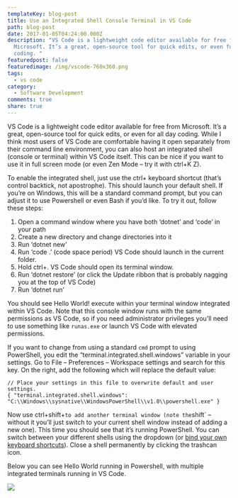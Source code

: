 ```yaml
---
templateKey: blog-post
title: Use an Integrated Shell Console Terminal in VS Code
path: blog-post
date: 2017-01-05T04:24:00.000Z
description: "VS Code is a lightweight code editor available for free from
  Microsoft. It’s a great, open-source tool for quick edits, or even for all day
  coding. "
featuredpost: false
featuredimage: /img/vscode-760x360.png
tags:
  - vs code
category:
  - Software Development
comments: true
share: true
---
```

VS Code is a lightweight code editor available for free from Microsoft. It’s a great, open-source tool for quick edits, or even for all day coding. While I think most users of VS Code are comfortable having it open separately from their command line environment, you can also host an integrated shell (console or terminal) within VS Code itself. This can be nice if you want to use it in full screen mode (or even Zen Mode – try it with ctrl+K Z).

To enable the integrated shell, just use the ctrl+ keyboard shortcut (that’s control backtick, not apostrophe). This should launch your default shell. If you’re on Windows, this will be a standard command prompt, but you can adjust it to use Powershell or even Bash if you’d like. To try it out, follow these steps:

1. Open a command window where you have both ‘dotnet’ and ‘code’ in your path
2. Create a new directory and change directories into it
3. Run ‘dotnet new’
4. Run ‘code .’ (code space period) VS Code should launch in the current folder.
5. Hold ctrl+. VS Code should open its terminal window.
6. Run ‘dotnet restore’ (or click the Update ribbon that is probably nagging you at the top of VS Code)
7. Run ‘dotnet run’

You should see Hello World! execute within your terminal window integrated within VS Code. Note that this console window runs with the same permissions as VS Code, so if you need administrator privileges you’ll need to use something like `runas.exe` or launch VS Code with elevated permissions.

If you want to change from using a standard `cmd` prompt to using PowerShell, you edit the “terminal.integrated.shell.windows” variable in your settings. Go to File – Preferences – Workspace settings and search for this key. On the right, add the following which will replace the default value:

`// Place your settings in this file to overwrite default and user settings. `\
`{
    "terminal.integrated.shell.windows": "C:\\Windows\\sysnative\\WindowsPowerShell\\v1.0\\powershell.exe"
}`

Now use ctrl+shift+` to add another terminal window (note the `shift` – without it you’ll just switch to your current shell window instead of adding a new one). This time you should see that it’s running PowerShell. You can switch between your different shells using the dropdown (or [bind your own keyboard shortcuts](https://code.visualstudio.com/docs/editor/integrated-terminal)). Close a shell permanently by clicking the trashcan icon.

Below you can see Hello World running in Powershell, with multiple integrated terminals running in VS Code.

![](/img/codeintegratedterminal-300x178.png)